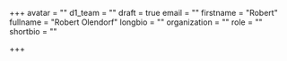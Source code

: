 +++
avatar = ""
d1_team = ""
draft = true
email = ""
firstname = "Robert"
fullname = "Robert Olendorf"
longbio = ""
organization = ""
role = ""
shortbio = ""

+++
